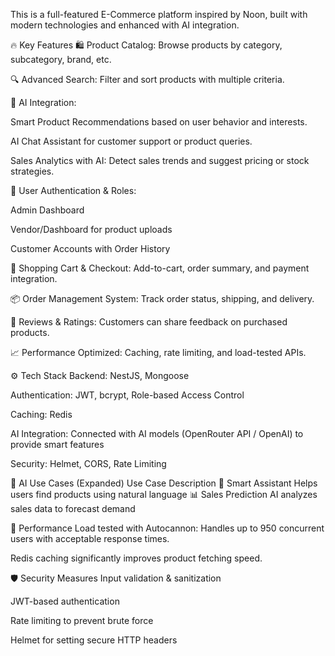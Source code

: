 This is a full-featured E-Commerce platform inspired by Noon, built with modern technologies and enhanced with AI integration.

🔥 Key Features
🛍️ Product Catalog: Browse products by category, subcategory, brand, etc.

🔍 Advanced Search: Filter and sort products with multiple criteria.

🧠 AI Integration:

Smart Product Recommendations based on user behavior and interests.

AI Chat Assistant for customer support or product queries.

Sales Analytics with AI: Detect sales trends and suggest pricing or stock strategies.

👤 User Authentication & Roles:

Admin Dashboard

Vendor/Dashboard for product uploads

Customer Accounts with Order History

🛒 Shopping Cart & Checkout: Add-to-cart, order summary, and payment integration.

📦 Order Management System: Track order status, shipping, and delivery.

💬 Reviews & Ratings: Customers can share feedback on purchased products.

📈 Performance Optimized: Caching, rate limiting, and load-tested APIs.

⚙️ Tech Stack
Backend: NestJS,  Mongoose

Authentication: JWT, bcrypt, Role-based Access Control

Caching: Redis

AI Integration: Connected with AI models (OpenRouter API / OpenAI) to provide smart features

Security: Helmet, CORS, Rate Limiting

🚀 AI Use Cases (Expanded)
Use Case	Description
🧠 Smart Assistant	Helps users find products using natural language
📊 Sales Prediction	AI analyzes sales data to forecast demand

🧪 Performance
Load tested with Autocannon: Handles up to 950 concurrent users with acceptable response times.

Redis caching significantly improves product fetching speed.

🛡️ Security Measures
Input validation & sanitization

JWT-based authentication

Rate limiting to prevent brute force

Helmet for setting secure HTTP headers
